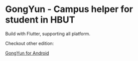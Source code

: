 # GongYun - Campus helper for student in HBUT

Build with Flutter, supporting all platform.

Checkout other edition:

[GongYun for Android](https://github.com/founchoo/GongYun-for-Android)
